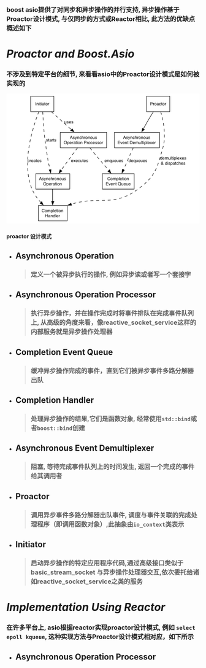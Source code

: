 ### boost asio提供了对同步和异步操作的并行支持, 异步操作基于Proactor设计模式, 与仅同步的方式或Reactor相比, 此方法的优缺点概述如下
# *Proactor and Boost.Asio*
### 不涉及到特定平台的细节, 来看看asio中的Proactor设计模式是如何被实现的
![avatar](proactor.png)
#### proactor 设计模式
* ## Asynchronous Operation 
    > ###  定义一个被异步执行的操作, 例如异步读或者写一个套接字
* ## Asynchronous Operation Processor 
    > ###  执行异步操作，并在操作完成时将事件排队在完成事件队列上, 从高级的角度来看，像reactive_socket_service这样的内部服务就是异步操作处理器
* ## Completion Event Queue 
    > ### 缓冲异步操作完成的事件，直到它们被异步事件多路分解器出队
* ## Completion Handler
    > ### 处理异步操作的结果,它们是函数对象, 经常使用`std::bind`或者`boost::bind`创建
* ## Asynchronous Event Demultiplexer
    > ### 阻塞, 等待完成事件队列上的时间发生, 返回一个完成的事件给其调用者
* ## Proactor
    > ### 调用异步事件多路分解器出队事件, 调度与事件关联的完成处理程序（即调用函数对象）,此抽象由`io_context`类表示
* ## Initiator
    > ### 启动异步操作的特定应用程序代码,通过高级接口类似于 basic_stream_socket 与异步操作处理器交互,依次委托给诸如reactive_socket_service之类的服务

# *Implementation Using Reactor*
### 在许多平台上, asio根据reactor实现proactor设计模式, 例如 `select epoll kqueue`, 这种实现方法与Proactor设计模式相对应，如下所示
* ## Asynchronous Operation Processor
    > ### 